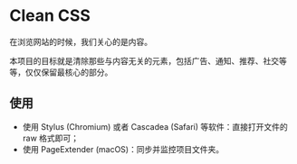 # Clean CSS

在浏览网站的时候，我们关心的是内容。

本项目的目标就是清除那些与内容无关的元素，包括广告、通知、推荐、社交等等，仅仅保留最核心的部分。

## 使用

- 使用 Stylus (Chromium) 或者 Cascadea (Safari) 等软件：直接打开文件的 raw 格式即可；
- 使用 PageExtender (macOS)：同步并监控项目文件夹。
